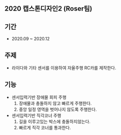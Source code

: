 2020 캡스톤디자인2 (Roser팀)
----------

기간
----------
- 2020.09 ~ 2020.12


주제
----------
- 라이다와 기타 센서를 이용하여 자율주행 RC카를 제작한다.


기능
----------
- 센서입력기반 장애물 회피 주행
    1. 장애물과 충돌하지 않고 빠르게 주행한다.
    1. 중앙 일정 영역을 벗어나지 않도록 주행한다.
- 센서입력기반 직각코너 주행
    1. 길을 이루고있는 박스에 충돌하지않는다.
    1. 빠르게 직각 코너를 통과한다.
